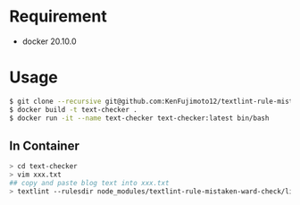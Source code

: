 # Requirement

* docker 20.10.0

# Usage

```bash
$ git clone --recursive git@github.com:KenFujimoto12/textlint-rule-mistaken-ward-check.git
$ docker build -t text-checker .
$ docker run -it --name text-checker text-checker:latest bin/bash
```

## In Container

```bash
> cd text-checker
> vim xxx.txt
## copy and paste blog text into xxx.txt
> textlint --rulesdir node_modules/textlint-rule-mistaken-ward-check/lib/ xxx.txt -f pretty-error
```
